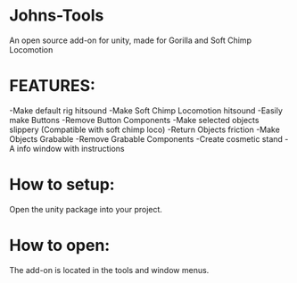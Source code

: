 # Johns-Tools
An open source add-on for unity, made for Gorilla and Soft Chimp Locomotion

# FEATURES:
-Make default rig hitsound
-Make Soft Chimp Locomotion hitsound
-Easily make Buttons
-Remove Button Components
-Make selected objects slippery (Compatible with soft chimp loco)
-Return Objects friction
-Make Objects Grabable
-Remove Grabable Components
-Create cosmetic stand
-A info window with instructions

# How to setup:
Open the unity package into your project.
# How to open:
The add-on is located in the tools and window menus.
